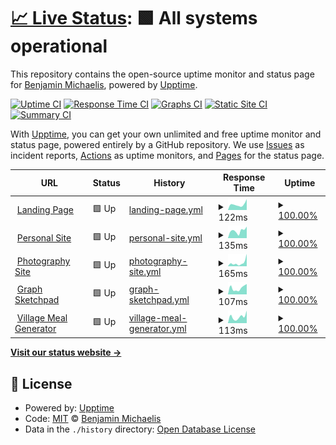 # [📈 Live Status](https://status.michaelis.net): <!--live status--> **🟩 All systems operational**

This repository contains the open-source uptime monitor and status page for [Benjamin Michaelis](benjamin.michaelis.net), powered by [Upptime](https://github.com/upptime/upptime).

[![Uptime CI](https://github.com/BenjaminMichaelis/SiteMonitor/workflows/Uptime%20CI/badge.svg)](https://github.com/BenjaminMichaelis/SiteMonitor/actions?query=workflow%3A%22Uptime+CI%22)
[![Response Time CI](https://github.com/BenjaminMichaelis/SiteMonitor/workflows/Response%20Time%20CI/badge.svg)](https://github.com/BenjaminMichaelis/SiteMonitor/actions?query=workflow%3A%22Response+Time+CI%22)
[![Graphs CI](https://github.com/BenjaminMichaelis/SiteMonitor/workflows/Graphs%20CI/badge.svg)](https://github.com/BenjaminMichaelis/SiteMonitor/actions?query=workflow%3A%22Graphs+CI%22)
[![Static Site CI](https://github.com/BenjaminMichaelis/SiteMonitor/workflows/Static%20Site%20CI/badge.svg)](https://github.com/BenjaminMichaelis/SiteMonitor/actions?query=workflow%3A%22Static+Site+CI%22)
[![Summary CI](https://github.com/BenjaminMichaelis/SiteMonitor/workflows/Summary%20CI/badge.svg)](https://github.com/BenjaminMichaelis/SiteMonitor/actions?query=workflow%3A%22Summary+CI%22)

With [Upptime](https://upptime.js.org), you can get your own unlimited and free uptime monitor and status page, powered entirely by a GitHub repository. We use [Issues](https://github.com/BenjaminMichaelis/SiteMonitor/issues) as incident reports, [Actions](https://github.com/BenjaminMichaelis/SiteMonitor/actions) as uptime monitors, and [Pages](https://status.michaelis.net) for the status page.

<!--start: status pages-->
<!-- This summary is generated by Upptime (https://github.com/upptime/upptime) -->
<!-- Do not edit this manually, your changes will be overwritten -->
<!-- prettier-ignore -->
| URL | Status | History | Response Time | Uptime |
| --- | ------ | ------- | ------------- | ------ |
| <img alt="" src="https://icons.duckduckgo.com/ip3/benjamin.michaelis.net.ico" height="13"> [Landing Page](https://benjamin.michaelis.net/) | 🟩 Up | [landing-page.yml](https://github.com/BenjaminMichaelis/SiteMonitor/commits/HEAD/history/landing-page.yml) | <details><summary><img alt="Response time graph" src="./graphs/landing-page/response-time-week.png" height="20"> 122ms</summary><br><a href="https://status.michaelis.net/history/landing-page"><img alt="Response time 229" src="https://img.shields.io/endpoint?url=https%3A%2F%2Fraw.githubusercontent.com%2FBenjaminMichaelis%2FSiteMonitor%2FHEAD%2Fapi%2Flanding-page%2Fresponse-time.json"></a><br><a href="https://status.michaelis.net/history/landing-page"><img alt="24-hour response time 60" src="https://img.shields.io/endpoint?url=https%3A%2F%2Fraw.githubusercontent.com%2FBenjaminMichaelis%2FSiteMonitor%2FHEAD%2Fapi%2Flanding-page%2Fresponse-time-day.json"></a><br><a href="https://status.michaelis.net/history/landing-page"><img alt="7-day response time 122" src="https://img.shields.io/endpoint?url=https%3A%2F%2Fraw.githubusercontent.com%2FBenjaminMichaelis%2FSiteMonitor%2FHEAD%2Fapi%2Flanding-page%2Fresponse-time-week.json"></a><br><a href="https://status.michaelis.net/history/landing-page"><img alt="30-day response time 181" src="https://img.shields.io/endpoint?url=https%3A%2F%2Fraw.githubusercontent.com%2FBenjaminMichaelis%2FSiteMonitor%2FHEAD%2Fapi%2Flanding-page%2Fresponse-time-month.json"></a><br><a href="https://status.michaelis.net/history/landing-page"><img alt="1-year response time 229" src="https://img.shields.io/endpoint?url=https%3A%2F%2Fraw.githubusercontent.com%2FBenjaminMichaelis%2FSiteMonitor%2FHEAD%2Fapi%2Flanding-page%2Fresponse-time-year.json"></a></details> | <details><summary><a href="https://status.michaelis.net/history/landing-page">100.00%</a></summary><a href="https://status.michaelis.net/history/landing-page"><img alt="All-time uptime 99.98%" src="https://img.shields.io/endpoint?url=https%3A%2F%2Fraw.githubusercontent.com%2FBenjaminMichaelis%2FSiteMonitor%2FHEAD%2Fapi%2Flanding-page%2Fuptime.json"></a><br><a href="https://status.michaelis.net/history/landing-page"><img alt="24-hour uptime 100.00%" src="https://img.shields.io/endpoint?url=https%3A%2F%2Fraw.githubusercontent.com%2FBenjaminMichaelis%2FSiteMonitor%2FHEAD%2Fapi%2Flanding-page%2Fuptime-day.json"></a><br><a href="https://status.michaelis.net/history/landing-page"><img alt="7-day uptime 100.00%" src="https://img.shields.io/endpoint?url=https%3A%2F%2Fraw.githubusercontent.com%2FBenjaminMichaelis%2FSiteMonitor%2FHEAD%2Fapi%2Flanding-page%2Fuptime-week.json"></a><br><a href="https://status.michaelis.net/history/landing-page"><img alt="30-day uptime 99.96%" src="https://img.shields.io/endpoint?url=https%3A%2F%2Fraw.githubusercontent.com%2FBenjaminMichaelis%2FSiteMonitor%2FHEAD%2Fapi%2Flanding-page%2Fuptime-month.json"></a><br><a href="https://status.michaelis.net/history/landing-page"><img alt="1-year uptime 99.98%" src="https://img.shields.io/endpoint?url=https%3A%2F%2Fraw.githubusercontent.com%2FBenjaminMichaelis%2FSiteMonitor%2FHEAD%2Fapi%2Flanding-page%2Fuptime-year.json"></a></details>
| <img alt="" src="https://icons.duckduckgo.com/ip3/dev.michaelis.net.ico" height="13"> [Personal Site](https://dev.michaelis.net/) | 🟩 Up | [personal-site.yml](https://github.com/BenjaminMichaelis/SiteMonitor/commits/HEAD/history/personal-site.yml) | <details><summary><img alt="Response time graph" src="./graphs/personal-site/response-time-week.png" height="20"> 135ms</summary><br><a href="https://status.michaelis.net/history/personal-site"><img alt="Response time 208" src="https://img.shields.io/endpoint?url=https%3A%2F%2Fraw.githubusercontent.com%2FBenjaminMichaelis%2FSiteMonitor%2FHEAD%2Fapi%2Fpersonal-site%2Fresponse-time.json"></a><br><a href="https://status.michaelis.net/history/personal-site"><img alt="24-hour response time 63" src="https://img.shields.io/endpoint?url=https%3A%2F%2Fraw.githubusercontent.com%2FBenjaminMichaelis%2FSiteMonitor%2FHEAD%2Fapi%2Fpersonal-site%2Fresponse-time-day.json"></a><br><a href="https://status.michaelis.net/history/personal-site"><img alt="7-day response time 135" src="https://img.shields.io/endpoint?url=https%3A%2F%2Fraw.githubusercontent.com%2FBenjaminMichaelis%2FSiteMonitor%2FHEAD%2Fapi%2Fpersonal-site%2Fresponse-time-week.json"></a><br><a href="https://status.michaelis.net/history/personal-site"><img alt="30-day response time 146" src="https://img.shields.io/endpoint?url=https%3A%2F%2Fraw.githubusercontent.com%2FBenjaminMichaelis%2FSiteMonitor%2FHEAD%2Fapi%2Fpersonal-site%2Fresponse-time-month.json"></a><br><a href="https://status.michaelis.net/history/personal-site"><img alt="1-year response time 208" src="https://img.shields.io/endpoint?url=https%3A%2F%2Fraw.githubusercontent.com%2FBenjaminMichaelis%2FSiteMonitor%2FHEAD%2Fapi%2Fpersonal-site%2Fresponse-time-year.json"></a></details> | <details><summary><a href="https://status.michaelis.net/history/personal-site">100.00%</a></summary><a href="https://status.michaelis.net/history/personal-site"><img alt="All-time uptime 99.99%" src="https://img.shields.io/endpoint?url=https%3A%2F%2Fraw.githubusercontent.com%2FBenjaminMichaelis%2FSiteMonitor%2FHEAD%2Fapi%2Fpersonal-site%2Fuptime.json"></a><br><a href="https://status.michaelis.net/history/personal-site"><img alt="24-hour uptime 100.00%" src="https://img.shields.io/endpoint?url=https%3A%2F%2Fraw.githubusercontent.com%2FBenjaminMichaelis%2FSiteMonitor%2FHEAD%2Fapi%2Fpersonal-site%2Fuptime-day.json"></a><br><a href="https://status.michaelis.net/history/personal-site"><img alt="7-day uptime 100.00%" src="https://img.shields.io/endpoint?url=https%3A%2F%2Fraw.githubusercontent.com%2FBenjaminMichaelis%2FSiteMonitor%2FHEAD%2Fapi%2Fpersonal-site%2Fuptime-week.json"></a><br><a href="https://status.michaelis.net/history/personal-site"><img alt="30-day uptime 100.00%" src="https://img.shields.io/endpoint?url=https%3A%2F%2Fraw.githubusercontent.com%2FBenjaminMichaelis%2FSiteMonitor%2FHEAD%2Fapi%2Fpersonal-site%2Fuptime-month.json"></a><br><a href="https://status.michaelis.net/history/personal-site"><img alt="1-year uptime 99.99%" src="https://img.shields.io/endpoint?url=https%3A%2F%2Fraw.githubusercontent.com%2FBenjaminMichaelis%2FSiteMonitor%2FHEAD%2Fapi%2Fpersonal-site%2Fuptime-year.json"></a></details>
| <img alt="" src="https://icons.duckduckgo.com/ip3/photography.michaelis.net.ico" height="13"> [Photography Site](https://photography.michaelis.net/) | 🟩 Up | [photography-site.yml](https://github.com/BenjaminMichaelis/SiteMonitor/commits/HEAD/history/photography-site.yml) | <details><summary><img alt="Response time graph" src="./graphs/photography-site/response-time-week.png" height="20"> 165ms</summary><br><a href="https://status.michaelis.net/history/photography-site"><img alt="Response time 248" src="https://img.shields.io/endpoint?url=https%3A%2F%2Fraw.githubusercontent.com%2FBenjaminMichaelis%2FSiteMonitor%2FHEAD%2Fapi%2Fphotography-site%2Fresponse-time.json"></a><br><a href="https://status.michaelis.net/history/photography-site"><img alt="24-hour response time 98" src="https://img.shields.io/endpoint?url=https%3A%2F%2Fraw.githubusercontent.com%2FBenjaminMichaelis%2FSiteMonitor%2FHEAD%2Fapi%2Fphotography-site%2Fresponse-time-day.json"></a><br><a href="https://status.michaelis.net/history/photography-site"><img alt="7-day response time 165" src="https://img.shields.io/endpoint?url=https%3A%2F%2Fraw.githubusercontent.com%2FBenjaminMichaelis%2FSiteMonitor%2FHEAD%2Fapi%2Fphotography-site%2Fresponse-time-week.json"></a><br><a href="https://status.michaelis.net/history/photography-site"><img alt="30-day response time 200" src="https://img.shields.io/endpoint?url=https%3A%2F%2Fraw.githubusercontent.com%2FBenjaminMichaelis%2FSiteMonitor%2FHEAD%2Fapi%2Fphotography-site%2Fresponse-time-month.json"></a><br><a href="https://status.michaelis.net/history/photography-site"><img alt="1-year response time 248" src="https://img.shields.io/endpoint?url=https%3A%2F%2Fraw.githubusercontent.com%2FBenjaminMichaelis%2FSiteMonitor%2FHEAD%2Fapi%2Fphotography-site%2Fresponse-time-year.json"></a></details> | <details><summary><a href="https://status.michaelis.net/history/photography-site">100.00%</a></summary><a href="https://status.michaelis.net/history/photography-site"><img alt="All-time uptime 99.99%" src="https://img.shields.io/endpoint?url=https%3A%2F%2Fraw.githubusercontent.com%2FBenjaminMichaelis%2FSiteMonitor%2FHEAD%2Fapi%2Fphotography-site%2Fuptime.json"></a><br><a href="https://status.michaelis.net/history/photography-site"><img alt="24-hour uptime 100.00%" src="https://img.shields.io/endpoint?url=https%3A%2F%2Fraw.githubusercontent.com%2FBenjaminMichaelis%2FSiteMonitor%2FHEAD%2Fapi%2Fphotography-site%2Fuptime-day.json"></a><br><a href="https://status.michaelis.net/history/photography-site"><img alt="7-day uptime 100.00%" src="https://img.shields.io/endpoint?url=https%3A%2F%2Fraw.githubusercontent.com%2FBenjaminMichaelis%2FSiteMonitor%2FHEAD%2Fapi%2Fphotography-site%2Fuptime-week.json"></a><br><a href="https://status.michaelis.net/history/photography-site"><img alt="30-day uptime 100.00%" src="https://img.shields.io/endpoint?url=https%3A%2F%2Fraw.githubusercontent.com%2FBenjaminMichaelis%2FSiteMonitor%2FHEAD%2Fapi%2Fphotography-site%2Fuptime-month.json"></a><br><a href="https://status.michaelis.net/history/photography-site"><img alt="1-year uptime 99.99%" src="https://img.shields.io/endpoint?url=https%3A%2F%2Fraw.githubusercontent.com%2FBenjaminMichaelis%2FSiteMonitor%2FHEAD%2Fapi%2Fphotography-site%2Fuptime-year.json"></a></details>
| <img alt="" src="https://icons.duckduckgo.com/ip3/graphsketchpad.michaelis.net.ico" height="13"> [Graph Sketchpad](https://graphsketchpad.michaelis.net/) | 🟩 Up | [graph-sketchpad.yml](https://github.com/BenjaminMichaelis/SiteMonitor/commits/HEAD/history/graph-sketchpad.yml) | <details><summary><img alt="Response time graph" src="./graphs/graph-sketchpad/response-time-week.png" height="20"> 107ms</summary><br><a href="https://status.michaelis.net/history/graph-sketchpad"><img alt="Response time 245" src="https://img.shields.io/endpoint?url=https%3A%2F%2Fraw.githubusercontent.com%2FBenjaminMichaelis%2FSiteMonitor%2FHEAD%2Fapi%2Fgraph-sketchpad%2Fresponse-time.json"></a><br><a href="https://status.michaelis.net/history/graph-sketchpad"><img alt="24-hour response time 39" src="https://img.shields.io/endpoint?url=https%3A%2F%2Fraw.githubusercontent.com%2FBenjaminMichaelis%2FSiteMonitor%2FHEAD%2Fapi%2Fgraph-sketchpad%2Fresponse-time-day.json"></a><br><a href="https://status.michaelis.net/history/graph-sketchpad"><img alt="7-day response time 107" src="https://img.shields.io/endpoint?url=https%3A%2F%2Fraw.githubusercontent.com%2FBenjaminMichaelis%2FSiteMonitor%2FHEAD%2Fapi%2Fgraph-sketchpad%2Fresponse-time-week.json"></a><br><a href="https://status.michaelis.net/history/graph-sketchpad"><img alt="30-day response time 166" src="https://img.shields.io/endpoint?url=https%3A%2F%2Fraw.githubusercontent.com%2FBenjaminMichaelis%2FSiteMonitor%2FHEAD%2Fapi%2Fgraph-sketchpad%2Fresponse-time-month.json"></a><br><a href="https://status.michaelis.net/history/graph-sketchpad"><img alt="1-year response time 245" src="https://img.shields.io/endpoint?url=https%3A%2F%2Fraw.githubusercontent.com%2FBenjaminMichaelis%2FSiteMonitor%2FHEAD%2Fapi%2Fgraph-sketchpad%2Fresponse-time-year.json"></a></details> | <details><summary><a href="https://status.michaelis.net/history/graph-sketchpad">100.00%</a></summary><a href="https://status.michaelis.net/history/graph-sketchpad"><img alt="All-time uptime 99.99%" src="https://img.shields.io/endpoint?url=https%3A%2F%2Fraw.githubusercontent.com%2FBenjaminMichaelis%2FSiteMonitor%2FHEAD%2Fapi%2Fgraph-sketchpad%2Fuptime.json"></a><br><a href="https://status.michaelis.net/history/graph-sketchpad"><img alt="24-hour uptime 100.00%" src="https://img.shields.io/endpoint?url=https%3A%2F%2Fraw.githubusercontent.com%2FBenjaminMichaelis%2FSiteMonitor%2FHEAD%2Fapi%2Fgraph-sketchpad%2Fuptime-day.json"></a><br><a href="https://status.michaelis.net/history/graph-sketchpad"><img alt="7-day uptime 100.00%" src="https://img.shields.io/endpoint?url=https%3A%2F%2Fraw.githubusercontent.com%2FBenjaminMichaelis%2FSiteMonitor%2FHEAD%2Fapi%2Fgraph-sketchpad%2Fuptime-week.json"></a><br><a href="https://status.michaelis.net/history/graph-sketchpad"><img alt="30-day uptime 100.00%" src="https://img.shields.io/endpoint?url=https%3A%2F%2Fraw.githubusercontent.com%2FBenjaminMichaelis%2FSiteMonitor%2FHEAD%2Fapi%2Fgraph-sketchpad%2Fuptime-month.json"></a><br><a href="https://status.michaelis.net/history/graph-sketchpad"><img alt="1-year uptime 99.99%" src="https://img.shields.io/endpoint?url=https%3A%2F%2Fraw.githubusercontent.com%2FBenjaminMichaelis%2FSiteMonitor%2FHEAD%2Fapi%2Fgraph-sketchpad%2Fuptime-year.json"></a></details>
| <img alt="" src="https://icons.duckduckgo.com/ip3/villagemealgenerator.michaelis.net.ico" height="13"> [Village Meal Generator](https://villagemealgenerator.michaelis.net/) | 🟩 Up | [village-meal-generator.yml](https://github.com/BenjaminMichaelis/SiteMonitor/commits/HEAD/history/village-meal-generator.yml) | <details><summary><img alt="Response time graph" src="./graphs/village-meal-generator/response-time-week.png" height="20"> 113ms</summary><br><a href="https://status.michaelis.net/history/village-meal-generator"><img alt="Response time 243" src="https://img.shields.io/endpoint?url=https%3A%2F%2Fraw.githubusercontent.com%2FBenjaminMichaelis%2FSiteMonitor%2FHEAD%2Fapi%2Fvillage-meal-generator%2Fresponse-time.json"></a><br><a href="https://status.michaelis.net/history/village-meal-generator"><img alt="24-hour response time 72" src="https://img.shields.io/endpoint?url=https%3A%2F%2Fraw.githubusercontent.com%2FBenjaminMichaelis%2FSiteMonitor%2FHEAD%2Fapi%2Fvillage-meal-generator%2Fresponse-time-day.json"></a><br><a href="https://status.michaelis.net/history/village-meal-generator"><img alt="7-day response time 113" src="https://img.shields.io/endpoint?url=https%3A%2F%2Fraw.githubusercontent.com%2FBenjaminMichaelis%2FSiteMonitor%2FHEAD%2Fapi%2Fvillage-meal-generator%2Fresponse-time-week.json"></a><br><a href="https://status.michaelis.net/history/village-meal-generator"><img alt="30-day response time 142" src="https://img.shields.io/endpoint?url=https%3A%2F%2Fraw.githubusercontent.com%2FBenjaminMichaelis%2FSiteMonitor%2FHEAD%2Fapi%2Fvillage-meal-generator%2Fresponse-time-month.json"></a><br><a href="https://status.michaelis.net/history/village-meal-generator"><img alt="1-year response time 243" src="https://img.shields.io/endpoint?url=https%3A%2F%2Fraw.githubusercontent.com%2FBenjaminMichaelis%2FSiteMonitor%2FHEAD%2Fapi%2Fvillage-meal-generator%2Fresponse-time-year.json"></a></details> | <details><summary><a href="https://status.michaelis.net/history/village-meal-generator">100.00%</a></summary><a href="https://status.michaelis.net/history/village-meal-generator"><img alt="All-time uptime 99.99%" src="https://img.shields.io/endpoint?url=https%3A%2F%2Fraw.githubusercontent.com%2FBenjaminMichaelis%2FSiteMonitor%2FHEAD%2Fapi%2Fvillage-meal-generator%2Fuptime.json"></a><br><a href="https://status.michaelis.net/history/village-meal-generator"><img alt="24-hour uptime 100.00%" src="https://img.shields.io/endpoint?url=https%3A%2F%2Fraw.githubusercontent.com%2FBenjaminMichaelis%2FSiteMonitor%2FHEAD%2Fapi%2Fvillage-meal-generator%2Fuptime-day.json"></a><br><a href="https://status.michaelis.net/history/village-meal-generator"><img alt="7-day uptime 100.00%" src="https://img.shields.io/endpoint?url=https%3A%2F%2Fraw.githubusercontent.com%2FBenjaminMichaelis%2FSiteMonitor%2FHEAD%2Fapi%2Fvillage-meal-generator%2Fuptime-week.json"></a><br><a href="https://status.michaelis.net/history/village-meal-generator"><img alt="30-day uptime 100.00%" src="https://img.shields.io/endpoint?url=https%3A%2F%2Fraw.githubusercontent.com%2FBenjaminMichaelis%2FSiteMonitor%2FHEAD%2Fapi%2Fvillage-meal-generator%2Fuptime-month.json"></a><br><a href="https://status.michaelis.net/history/village-meal-generator"><img alt="1-year uptime 99.99%" src="https://img.shields.io/endpoint?url=https%3A%2F%2Fraw.githubusercontent.com%2FBenjaminMichaelis%2FSiteMonitor%2FHEAD%2Fapi%2Fvillage-meal-generator%2Fuptime-year.json"></a></details>

<!--end: status pages-->

[**Visit our status website →**](https://status.michaelis.net)

## 📄 License

- Powered by: [Upptime](https://github.com/upptime/upptime)
- Code: [MIT](./LICENSE) © [Benjamin Michaelis](benjamin.michaelis.net)
- Data in the `./history` directory: [Open Database License](https://opendatacommons.org/licenses/odbl/1-0/)

